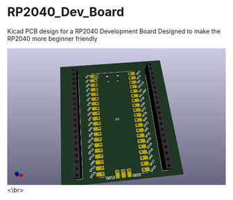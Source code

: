 # RP2040_Dev_Board
Kicad PCB design for a RP2040 Development Board Designed to make the RP2040 more beginner friendly

![img](photos/picoDevR0_firstPreview.png) <\br>

